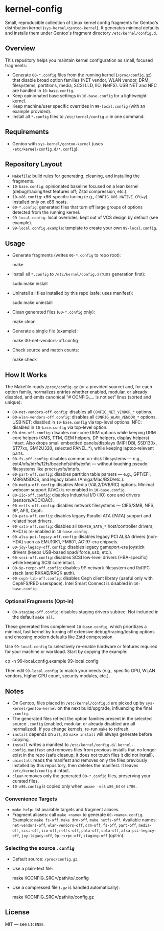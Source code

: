 # kernel-config

Small, reproducible collection of Linux kernel config fragments for Gentoo's distribution kernel (`sys-kernel/gentoo-kernel`). It generates minimal defaults and installs them under Gentoo's fragment directory `/etc/kernel/config.d`.

## Overview

This repository helps you maintain kernel configuration as small, focused fragments:

- Generate `00-*.config` files from the running kernel (`/proc/config.gz`) that disable broad option families (NET vendor, WLAN vendor, DRM, filesystems, partitions, media, SCSI LLD, IIO, NetFS). USB NET and NFC are handled in `10-base.config`.
- Keep opinionated base settings in `10-base.config` for a lightweight kernel.
- Keep machine/user specific overrides in `99-local.config` (with an example provided).
- Install all `*.config` files to `/etc/kernel/config.d` in one command.

## Requirements

- Gentoo with `sys-kernel/gentoo-kernel` (uses `/etc/kernel/config.d/*.config`).

## Repository Layout

- `Makefile`: build rules for generating, cleaning, and installing the fragments.
- `10-base.config`: opinionated baseline focused on a lean kernel (debug/tracing/test features off; Zstd compression, etc.).
- `10-x86.config`: x86-specific tuning (e.g., `CONFIG_X86_NATIVE_CPU=y`). Installed only on x86 hosts.
- `00-*.config`: generated files that turn off large groups of options detected from the running kernel.
- `99-local.config`: local overrides; kept out of VCS design by default (see example).
- `99-local.config.example`: template to create your own `99-local.config`.

## Usage

- Generate fragments (writes `00-*.config` to repo root):

  make

- Install all `*.config` to `/etc/kernel/config.d` (runs generation first):

  sudo make install

- Uninstall all files installed by this repo (safe; uses manifest):

  sudo make uninstall

- Clean generated files (`00-*.config` only):

  make clean

- Generate a single file (example):

  make 00-net-vendors-off.config

- Check source and match counts:

  make check

## How It Works

The Makefile reads `/proc/config.gz` (or a provided source) and, for each option family, normalizes entries whether enabled, modular, or already disabled, and emits canonical "# CONFIG_… is not set" lines (sorted and unique):

- `00-net-vendors-off.config`: disables all `CONFIG_NET_VENDOR_*` options.
- `00-wlan-vendors-off.config`: disables all `CONFIG_WLAN_VENDOR_*` options.
  USB NET: disabled in `10-base.config` via top-level options.
  NFC: disabled in `10-base.config` via top-level option.
- `00-drm-off.config`: disables non-core DRM options while keeping DRM core helpers (KMS, TTM, GEM helpers, DP helpers, display helpers) intact. Also drops small embedded panels/displays (MIPI DBI, SSD130x, ST77xx, GM12U320, selected PANEL_*), while keeping laptop‑relevant parts.
- `00-fs-off.config`: disables common on-disk filesystems — e.g., ext4/xfs/btrfs/f2fs/bcachefs/ntfs/exfat — without touching pseudo filesystems like proc/sysfs/tmpfs.
- `00-part-off.config`: disables partition table parsers — e.g., GPT/EFI, MBR/MSDOS, and legacy labels (Amiga/Mac/BSD/etc.).
- `00-media-off.config`: disables Media (V4L2/DVB/RC) options. Minimal webcam support (UVC) is re-enabled in `10-base.config`.
- `00-iio-off.config`: disables Industrial I/O (IIO) core and drivers (sensors/ADC/DAC).
- `00-netfs-off.config`: disables network filesystems — CIFS/SMB, NFS, 9P, AFS, Ceph.
- `00-pata-off.config`: disables legacy Parallel ATA (PATA) support and related host drivers.
- `00-sata-off.config`: disables all `CONFIG_SATA_*` host/controller drivers; AHCI is re-enabled in `10-base.config`.
- `00-alsa-pci-legacy-off.config`: disables legacy PCI ALSA drivers (non-HDA) such as EMU10K1, FM801, AC'97-era chipsets.
- `00-joy-legacy-off.config`: disables legacy gameport-era joystick drivers (keeps USB-based xpad/iforce_usb, etc.).
- `00-scsi-off.config`: disables SCSI low-level drivers (HBA-specific) while keeping SCSI core intact.
- `00-9p-rxrpc-off.config`: disables 9P network filesystem and RxRPC stack (and RXKAD/RXGK auth).
- `00-ceph-lib-off.config`: disables Ceph client library (useful only with CephFS/RBD userspace).
  Intel Smart Connect is disabled in `10-base.config`.

### Optional Fragments (Opt-in)

- `00-staging-off.config`: disables staging drivers subtree. Not included in the default `make all`.

These generated files complement `10-base.config`, which prioritizes a minimal, fast kernel by turning off extensive debug/tracing/testing options and choosing modern defaults like Zstd compression.

Use `99-local.config` to selectively re-enable hardware or features required for your machine or workload. Start by copying the example:

cp -n 99-local.config.example 99-local.config

Then edit `99-local.config` to match your needs (e.g., specific GPU, WLAN vendors, higher CPU count, security modules, etc.).

## Notes

- On Gentoo, files placed in `/etc/kernel/config.d` are picked up by `sys-kernel/gentoo-kernel` on the next build/upgrade, influencing the final `.config`.
- The generated files reflect the option families present in the selected source `.config` (enabled, modular, or already disabled are all normalized). If you change kernels, re-run `make` to refresh.
- `install` depends on `all`, so `make install` will always generate before copying.
- `install` writes a manifest to `/etc/kernel/config.d/.kernel-config.manifest` and removes files from previous installs that no longer exist in the repo (safe cleanup; it does not touch files it did not install).
- `uninstall` reads the manifest and removes only the files previously installed by this repository, then deletes the manifest. It leaves `/etc/kernel/config.d` intact.
- `clean` removes only the generated `00-*.config` files, preserving your curated files.
- `10-x86.config` is copied only when `uname -m` is `x86_64` or `i?86`.

### Convenience Targets

- `make help`: list available targets and fragment aliases.
- Fragment aliases: call `make <name>` to generate `00-<name>.config`.
  Examples: `make fs-off`, `make drm-off`, `make netfs-off`.
  Available names: `net-vendors-off`, `wlan-vendors-off`, `drm-off`, `fs-off`, `part-off`, `media-off`, `scsi-off`, `iio-off`, `netfs-off`, `pata-off`, `sata-off`, `alsa-pci-legacy-off`, `joy-legacy-off`, `9p-rxrpc-off`, `staging-off` (opt‑in).

### Selecting the source `.config`

- Default source: `/proc/config.gz`.
- Use a plain-text file:

  make KCONFIG_SRC=/path/to/.config

- Use a compressed file (`.gz` is handled automatically):

  make KCONFIG_SRC=/path/to/config.gz

## License

MIT — see `LICENSE`.
